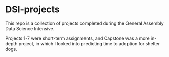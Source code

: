 # DSI-projects

This repo is a collection of projects completed during the General Assembly Data Science Intensive.

Projects 1-7 were short-term assignments, and Capstone was a more in-depth project, in which I looked into predicting time to adoption for shelter dogs.
